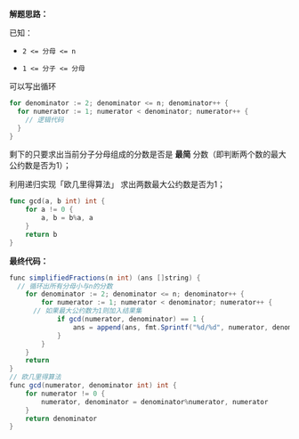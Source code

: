 **解题思路：**

已知：

* ``2 <= 分母 <= n``

* ``1 <= 分子 <= 分母``  

可以写出循环

```go
for denominator := 2; denominator <= n; denominator++ {
  for numerator := 1; numerator < denominator; numerator++ {
    // 逻辑代码
  }
}
```

剩下的只要求出当前分子分母组成的分数是否是 **最简** 分数（即判断两个数的最大公约数是否为1）；

利用递归实现「欧几里得算法」 求出两数最大公约数是否为1；

```go
func gcd(a, b int) int {
	for a != 0 {
		a, b = b%a, a
	}
	return b
}
```



**最终代码：**

```java
func simplifiedFractions(n int) (ans []string) {
  // 循环出所有分母小与n的分数
	for denominator := 2; denominator <= n; denominator++ {
		for numerator := 1; numerator < denominator; numerator++ {
      // 如果最大公约数为1则加入结果集
			if gcd(numerator, denominator) == 1 {
				ans = append(ans, fmt.Sprintf("%d/%d", numerator, denominator))
			}
		}
	}
	return
}
// 欧几里得算法
func gcd(numerator, denominator int) int {
	for numerator != 0 {
		numerator, denominator = denominator%numerator, numerator
	}
	return denominator
}
```
